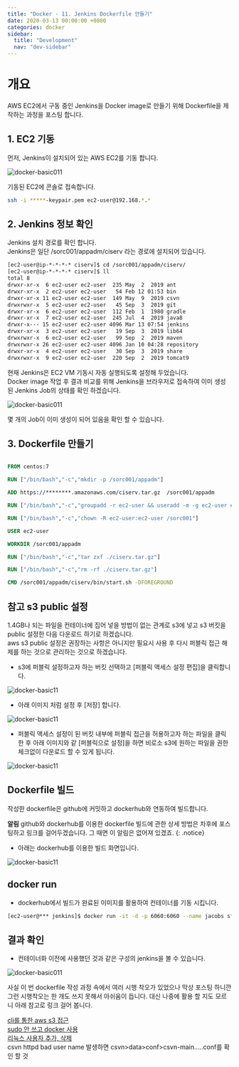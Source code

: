 ```yaml
---
title: "Docker - 11. Jenkins Dockerfile 만들기"
date: 2020-03-13 00:00:00 +0800
categories: docker
sidebar:
  title: "Development"
  nav: "dev-sidebar"
---
```

# 개요

AWS EC2에서 구동 중인 Jenkins을 Docker image로 만들기 위해 Dockerfile을 제작하는 과정을 포스팅 합니다.


## 1. EC2 기동

먼저, Jenkins이 설치되어 있는 AWS EC2를 기동 합니다. <br>

![docker-basic011](/assets/images/docker/docker-basic1101.png)

기동된 EC2에 콘솔로 접속합니다. <br>

```sh 
ssh -i *****-keypair.pem ec2-user@192.168.*.*
```

## 2. Jenkins 정보 확인

Jenkins 설치 경로를 확인 합니다. <br>
Jenkins은 일단 /sorc001/appadm/ciserv 라는 경로에 설치되어 있습니다. <br>

```sh 
[ec2-user@ip-*-*-*-* ciserv]$ cd /sorc001/appadm/ciserv/
[ec2-user@ip-*-*-*-* ciserv]$ ll
total 8
drwxr-xr-x  6 ec2-user ec2-user  235 May  2  2019 ant
drwxr-xr-x  2 ec2-user ec2-user   54 Feb 12 01:53 bin
drwxr-xr-x 11 ec2-user ec2-user  149 May  9  2019 csvn
drwxrwxr-x  5 ec2-user ec2-user   45 Sep  3  2019 git
drwxr-xr-x  6 ec2-user ec2-user  112 Feb  1  1980 gradle
drwxr-xr-x  7 ec2-user ec2-user  245 Jul  4  2019 java8
drwxr-x--- 15 ec2-user ec2-user 4096 Mar 13 07:54 jenkins
drwxr-xr-x  3 ec2-user ec2-user   19 Sep  3  2019 lib64
drwxrwxr-x  6 ec2-user ec2-user   99 Sep  2  2019 maven
drwxrwxr-x 26 ec2-user ec2-user 4096 Jan 10 04:28 repository
drwxr-xr-x  4 ec2-user ec2-user   30 Sep  3  2019 share
drwxrwxr-x  9 ec2-user ec2-user  220 Sep  2  2019 tomcat9

```

현재 Jenkins은 EC2 VM 기동시 자동 실행되도록 설정해 두었습니다. <br>
Docker image 작업 후 결과 비교를 위해 Jenkins을 브라우저로 접속하여 이미 생성된 Jenkins Job의 상태를 확인 하겠습니다. <br>

![docker-basic011](/assets/images/docker/docker-basic1102.png)

몇 개의 Job이 이미 생성이 되어 있음을 확인 할 수 있습니다. <br>

## 3. Dockerfile 만들기

```dockerfile

FROM centos:7

RUN ["/bin/bash","-c","mkdir -p /sorc001/appadm"]

ADD https://********.amazonaws.com/ciserv.tar.gz  /sorc001/appadm

RUN ["/bin/bash","-c","groupadd -r ec2-user && useradd -m -g ec2-user ec2-user"]

RUN ["/bin/bash","-c","chown -R ec2-user:ec2-user /sorc001"]

USER ec2-user

WORKDIR /sorc001/appadm

RUN ["/bin/bash","-c","tar zxf ./ciserv.tar.gz"]

RUN ["/bin/bash","-c","rm -rf ./ciserv.tar.gz"]

CMD /sorc001/appadm/ciserv/bin/start.sh -DFOREGROUND

```

## 참고 s3 public 설정

1.4GB나 되는 파일을 컨테이너에 집어 넣을 방법이 없는 관계로 s3에 넣고 s3 버킷을 public 설정한 다음 다운로드 하기로 하겠습니다.<br>
aws s3 public 설정은 권장하는 사항은 아니지만 필요시 사용 후 다시 퍼블릭 접근 해제를 하는 것으로 관리하는 것으로 하겠습니다.<br>

- s3에 퍼블릭 설정하고자 하는 버킷 선택하고 [퍼블릭 액세스 설정 편집]을 클릭합니다. 

![docker-basic11](/assets/images/docker/docker-basic1103.png)

- 아래 이미지 처럼 설정 후 [저장] 합니다.

![docker-basic11](/assets/images/docker/docker-basic1104.png)

- 퍼블릭 액세스 설정이 된 버킷 내부에 퍼블릭 접근을 허용하고자 하는 파일을 클릭 한 후 아래 이미지와 같 [퍼블릭으로 설정]을 하면
비로소 s3에 원하는 파일을 권한 체크없이 다운로드 할 수 있게 됩니다.

![docker-basic11](/assets/images/docker/docker-basic1105.png)

## Dockerfile 빌드

작성한 dockerfile은 github에 커밋하고 dockerhub와 연동하여 빌드합니다. <br>

**알림** github와 dockerhub를 이용한 dockerfile 빌드에 관한 상세 방법은 차후에 포스팅하고 링크를 걸어두겠습니다. 
그 때면 이 알림은 없어져 있겠죠. 
{: .notice}

- 아래는 dockerhub를 이용한 빌드 화면입니다.

![docker-basic11](/assets/images/docker/docker-basic1106.png)

## docker run

- dockerhub에서 빌드가 완료된 이미지를 활용하여 컨테이너를 기동 시킵니다.

```sh 
[ec2-user@*** jenkins]$ docker run -it -d -p 6060:6060 --name jacobs sftth/jacobs:1.0

```

## 결과 확인

- 컨테이너화 이전에 사용했던 것과 같은 구성의 jenkins을 볼 수 있습니다.

![docker-basic011](/assets/images/docker/docker-basic1102.png)

사실 이 번 dockerfile 작성 과정 속에서 여러 시행 착오가 있었으나 막상 포스팅 하니깐 그런 시행착오는 한 개도 
쓰지 못해서 아쉬움이 듭니다. 대신 나중에 활용 할 지도 모르니 아래 참고로 링크 걸어 봅니다. <br>

[cli를 통한 aws s3 접근](https://docs.aws.amazon.com/ko_kr/cli/latest/userguide/cli-services-s3-commands.html) <br>
[sudo 안 쓰고 docker 사용](https://www.slipp.net/questions/485) <br>
[리눅스 사용자 추가, 삭제](https://withcoding.com/101) <br>
csvn httpd bad user name 발생하면 csvn>data>conf>csvn-main.....conf를 확인 할 것 